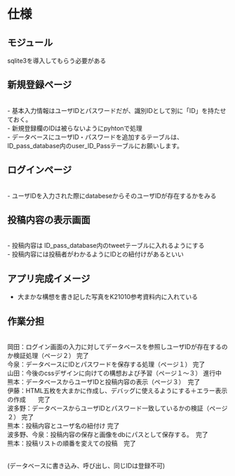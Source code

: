 # 仕様
## モジュール
sqlite3を導入してもらう必要がある


## 新規登録ページ
<br> - 基本入力情報はユーザIDとパスワードだが、識別IDとして別に「ID」を持たせておく。 
<br> - 新規登録欄のIDは被らないようにpyhtonで処理 
<br> - データベースにユーザID・パスワードを追加するテーブルは、ID_pass_database内のuser_ID_Passテーブルにお願いします。 


## ログインページ 
<br> - ユーザIDを入力された際にdatabeseからそのユーザIDが存在するかをみる  

## 投稿内容の表示画面 
<br> - 投稿内容は ID_pass_database内のtweetテーブルに入れるようにする 
<br> - 投稿内容には投稿者がわかるようにIDとの紐付けがあるといい 

 

## アプリ完成イメージ
- 大まかな構想を書き記した写真をK21010参考資料内に入れている

## 作業分担
<br>岡田：ログイン画面の入力に対してデータベースを参照しユーザIDが存在するのか検証処理（ページ２） 完了
<br>今泉：データベースにIDとパスワードを保存する処理（ページ１） 完了
<br>山田：今後のcssデザインに向けての構想および予習（ページ１〜３） 進行中
<br>熊本：データベースからユーザIDと投稿内容の表示（ページ３）　完了
<br>伊藤：HTML五枚を大まかに作成し、デバッグに使えるようにする＋エラー表示の作成　　完了
<br>波多野：データベースからユーザIDとパスワード一致しているかの検証（ページ２） 完了
<br>熊本：投稿内容とユーザ名の紐付け 完了
<br>波多野、今泉：投稿内容の保存と画像をdbにパスとして保存する。　完了
<br>熊本：投稿リストの順番を変えての投稿　完了


<br>(データベースに書き込み、呼び出し、同じIDは登録不可) 


